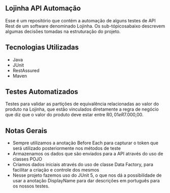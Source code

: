 ## Lojinha API Automação
Esse é um repositório que contém a automação de alguns testes de API Rest de um software denominado Lojinha. Os sub-tópicosabaixo descrevem algumas decisões tomadas na estruturação do projeto.

## Tecnologias Utilizadas

- Java
- JUnit
- RestAssured
- Maven

## Testes Automatizados
Testes para validar as partições de equivalência relacionadas ao valor do produto na Lojinha, que estão vinculados diretamente a regra de negócio que diz que o valor do produto deve estar entre R$0,01 e R$7.000,00.

## Notas Gerais

- Sempre utilizamos a anotação Before Each para capturar o token que será utilizado posteriormente nos métodos de teste
- Armazenamos os dados que são enviados para a API através do uso de classes POJO
- Criamos dados iniciais através do uso de classe Data Factory, para facilitar a criação e controle dos mesmos
- Nesse projeto fazemos uso do JUnit 5, o que nos dá a possibilidade de usar a anotação DisplayName para dar descrições em português para os nossos testes.